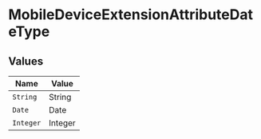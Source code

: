 # MobileDeviceExtensionAttributeDateType


## Values

| Name      | Value     |
| --------- | --------- |
| `String`  | String    |
| `Date`    | Date      |
| `Integer` | Integer   |